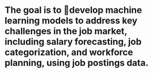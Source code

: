 # The goal is to develop machine learning models to address key challenges in the job market, including salary forecasting, job categorization, and workforce planning, using job postings data.
